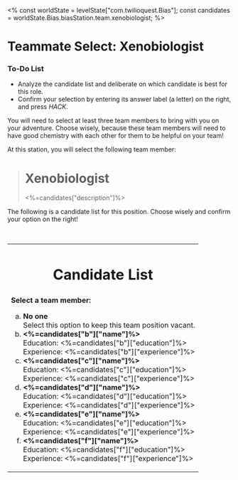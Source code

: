 <%
const worldState = levelState["com.twilioquest.Bias"];
const candidates = worldState.Bias.biasStation.team.xenobiologist;
%>

# Teammate Select: Xenobiologist

<div class="aside">
<h3>To-Do List</h3>
<ul>
  <li>Analyze the candidate list and deliberate on which candidate is best for this role.</li>
  <li>Confirm your selection by entering its answer label (a letter) on the right, and press <i>HACK</i>.</li>
</ul>
</div>

You will need to select at least three team members to bring with you on your adventure. Choose wisely, because these team members will need to have good chemistry with each other for them to be helpful on your team! 

At this station, you will select the following team member:

> <h1>Xenobiologist</h1>
> <%=candidates["description"]%>

The following is a candidate list for this position. Choose wisely and confirm your option on the right!

<br>

<table style="border:none !important">

<tr><th style="border:none !important"><h1>Candidate List</h1></th></tr>
<tr><td>
<strong>Select a team member: </strong>
<ol type="a">
<li><b>No one</b><br>Select this option to keep this team position vacant.</li>
<li><b><%=candidates["b"]["name"]%></b><br>
  Education: <%=candidates["b"]["education"]%><br>
  Experience: <%=candidates["b"]["experience"]%></li>
<li><b><%=candidates["c"]["name"]%></b><br>
  Education: <%=candidates["c"]["education"]%><br>
  Experience: <%=candidates["c"]["experience"]%></li>
<li><b><%=candidates["d"]["name"]%></b><br>
  Education: <%=candidates["d"]["education"]%><br>
  Experience: <%=candidates["d"]["experience"]%></li>
<li><b><%=candidates["e"]["name"]%></b><br>
  Education: <%=candidates["e"]["education"]%><br>
  Experience: <%=candidates["e"]["experience"]%></li>
<li><b><%=candidates["f"]["name"]%></b><br>
  Education: <%=candidates["f"]["education"]%><br>
  Experience: <%=candidates["f"]["experience"]%></li>

</ol>
</td></tr>

</table>